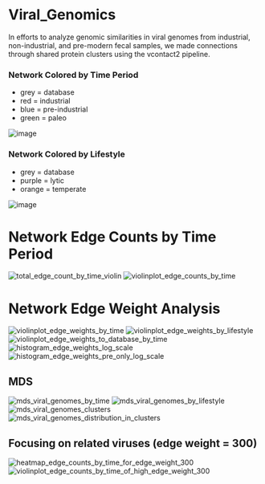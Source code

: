 # Viral_Genomics
In efforts to analyze genomic similarities in viral genomes from industrial, non-industrial, and pre-modern fecal samples, we made connections through shared protein clusters using the vcontact2 pipeline. 

### Network Colored by Time Period
- grey = database
- red = industrial
- blue = pre-industrial
- green = paleo
  
![image](https://github.com/MLeitman03/Viral_Genomics/assets/128559284/ce27b25c-992a-4088-a8d0-14d181bb9eac)


### Network Colored by Lifestyle
- grey = database
- purple = lytic
- orange = temperate
  
![image](https://github.com/MLeitman03/Viral_Genomics/assets/128559284/ae453b7b-6373-4db1-84f6-09e395fbac01)


# Network Edge Counts by Time Period 

![total_edge_count_by_time_violin](https://github.com/user-attachments/assets/c19b2f4c-730e-43b9-b4de-c0991ab0afb5)
![violinplot_edge_counts_by_time](https://github.com/user-attachments/assets/0c11444a-f8f0-45b6-9e2a-6372faffd183)


# Network Edge Weight Analysis

![violinplot_edge_weights_by_time](https://github.com/user-attachments/assets/df4cf192-242c-450c-bf53-21c3796baf2e)
![violinplot_edge_weights_by_lifestyle](https://github.com/user-attachments/assets/cb26283b-143a-4456-a9c3-17a88436890f)
![violinplot_edge_weights_to_database_by_time](https://github.com/user-attachments/assets/2da2507f-1fd8-4d75-9576-8a9329c3fc7b)
![histogram_edge_weights_log_scale](https://github.com/user-attachments/assets/5e273de2-aabd-41a3-8ab6-d3dc9a71ec0d)
![histogram_edge_weights_pre_only_log_scale](https://github.com/user-attachments/assets/a9bbd2e5-9b88-4682-8e39-e7e15060e1eb)


## MDS 

![mds_viral_genomes_by_time](https://github.com/user-attachments/assets/c5c9c86c-9cfd-4a36-ab47-369bdcc70d43)
![mds_viral_genomes_by_lifestyle](https://github.com/user-attachments/assets/ba28ddbe-a68d-4c69-a244-893f639234a2)
![mds_viral_genomes_clusters](https://github.com/user-attachments/assets/cf5d0708-4c03-4017-b277-5c6e35e0951e)
![mds_viral_genomes_distribution_in_clusters](https://github.com/user-attachments/assets/3d21842f-85b3-4786-9c5b-3c4073133158)

## Focusing on related viruses (edge weight = 300)

![heatmap_edge_counts_by_time_for_edge_weight_300](https://github.com/user-attachments/assets/384d7a21-56f8-48d8-bf00-c2eb722160b2)
![violinplot_edge_counts_by_time_of_high_edge_weight_300](https://github.com/user-attachments/assets/870f3359-984b-4603-895d-748a5d141706)


